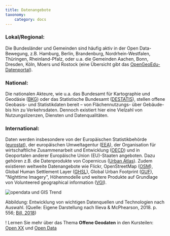 ```yaml
---
title: Datenangebote
taxonomy:
    category: docs
---
```


### Lokal/Regional:
Die Bundesländer und Gemeinden sind häufig aktiv in der Open Data-Bewegung, z.B. Hamburg, Berlin, Brandenburg, Nordrhein-Westfalen, Thüringen, Rheinland-Pfalz,  oder u.a. die Gemeinden Aachen, Bonn, Dresden, Köln, Moers und Rostock (eine Übersicht gibt das [OpenGeoEdu-Datenportal](https://portal.opengeoedu.de/)).

### National:
Die nationalen Akteure, wie u.a. das Bundesamt für Kartographie und Geodäsie ([BKG](https://www.bkg.bund.de/)) oder das Statistische Bundesamt ([DESTATIS](https://www.destatis.de/)), stellen offene Geobasis- und Statistikdaten bereit – von Flächennutzungs- über Gebäude- bis hin zu Verkehrsdaten. Dennoch existiert hier eine Vielzahl von Nutzungslizenzen, Diensten und Datenqualitäten.

### International:
Daten werden insbesondere von der Europäischen Statistikbehörde ([eurostat](http://ec.europa.eu/eurostat/de/data/database)), der europäischen Umweltagentur ([EEA](https://www.eea.europa.eu/data-and-maps)), der Organisation für wirtschaftliche Zusammenarbeit und Entwicklung ([OECD](https://data.oecd.org/)) und in Geoportalen anderer Europäische Union (EU)-Staaten angeboten. Dazu gehören z.B. die Datenprodukte von Copernicus ([Urban Atlas](http://copernicus.eu/data-access-satellite)). Zudem existieren  weltweite Datenangebote wie Flickr, OpenStreetMap ([OSM](https://www.openstreetmap.de/)), Global Human Settlement Layer  ([GHSL](https://ghsl.jrc.ec.europa.eu/)), Global Urban Footprint ([GUF](https://www.dlr.de/eoc/desktopdefault.aspx/tabid-11725/20508_read-47944/)), "Nighttime Imagery", Höhenmodelle und weitere Produkte auf Grundlage von Volunteered geographical information ([VGI](https://de.wikipedia.org/wiki/Volunteered_geographic_information)).

![opendata und GIS Trend](abb_opendata_trend_de.png?resize=1000)

<!---<style>iframe{max-width: 600px; width: 100%; height: 500px; max-height: 600px}</style><iframe src="https://www.draw.io/?lightbox=1&highlight=0000ff&edit=_blank&layers=1&nav=1&title=opendata_trend_de.drawio#Uhttps%3A%2F%2Fdrive.google.com%2Fuc%3Fid%3D1w5_tmUFmcK2rUB6SUmsrT1sgpNrIIjaL" width="100%" max-width=600 max-height="600" height=400 frameborder="0" allowfullscreen="allowfullscreen"></iframe> -->




Abbildung: Entwicklung von wichtigen Datenquellen und Technologien nach Auswahl. (Quelle: Eigene Darstellung nach Ilieva & McPhearson, 2018. p. 556; [Bill, 2018](https://learn.opengeoedu.de/gis/vorlesung/geschichte))

! Lernen Sie mehr über das Thema **Offene Geodaten** in den Kursteilen: [Open XX](https://learn.opengeoedu.de/openx/vorlesung/opengeodata) und [Open Data](https://learn.opengeoedu.de/opendata/vorlesung/offene-geodaten)
